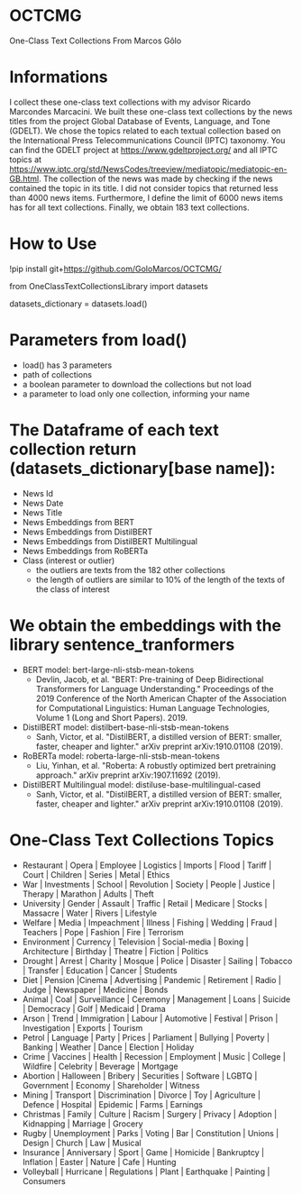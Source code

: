 # OCTCMG

One-Class Text Collections From Marcos Gôlo

# Informations

I collect these one-class text collections with my advisor Ricardo Marcondes Marcacini. We built these one-class text collections by the news titles from the project Global Database of Events, Language, and Tone (GDELT). We chose the topics related to each textual collection based on the International Press Telecommunications Council (IPTC) taxonomy. You can find the GDELT project at https://www.gdeltproject.org/ and all IPTC topics at https://www.iptc.org/std/NewsCodes/treeview/mediatopic/mediatopic-en-GB.html. The collection of the news was made by checking if the news contained the topic in its title. I did not consider topics that returned less than 4000 news items. Furthermore, I define the limit of 6000 news items has for all text collections. Finally, we obtain 183 text collections.

# How to Use

!pip install git+https://github.com/GoloMarcos/OCTCMG/

from OneClassTextCollectionsLibrary import datasets

datasets_dictionary = datasets.load()

# Parameters from load()

- load() has 3 parameters
- path of collections 
- a boolean parameter to download the collections but not load
- a parameter to load only one collection, informing your name

# The Dataframe of each text collection return (datasets_dictionary[base name]):

- News Id 
- News Date
- News Title
- News Embeddings from BERT
- News Embeddings from DistilBERT
- News Embeddings from DistilBERT Multilingual
- News Embeddings from RoBERTa
- Class (interest or outlier)
  - the outliers are texts from the 182 other collections
  - the length of outliers are similar to 10% of the length of the texts of the class of interest 


# We obtain the embeddings with the library sentence_tranformers
- BERT model: bert-large-nli-stsb-mean-tokens
  -  Devlin, Jacob, et al. "BERT: Pre-training of Deep Bidirectional Transformers for Language Understanding." Proceedings of the 2019 Conference of the North American Chapter of the Association for Computational Linguistics: Human Language Technologies, Volume 1 (Long and Short Papers). 2019.
- DistilBERT model: distilbert-base-nli-stsb-mean-tokens
  -  Sanh, Victor, et al. "DistilBERT, a distilled version of BERT: smaller, faster, cheaper and lighter." arXiv preprint arXiv:1910.01108 (2019).
- RoBERTa model: roberta-large-nli-stsb-mean-tokens
  - Liu, Yinhan, et al. "Roberta: A robustly optimized bert pretraining approach." arXiv preprint arXiv:1907.11692 (2019).
- DistilBERT Multilingual model: distiluse-base-multilingual-cased
  - Sanh, Victor, et al. "DistilBERT, a distilled version of BERT: smaller, faster, cheaper and lighter." arXiv preprint arXiv:1910.01108 (2019).

# One-Class Text Collections Topics

- Restaurant | Opera | Employee | Logistics | Imports | Flood | Tariff | Court | Children  | Series | Metal | Ethics  
- War | Investments | School | Revolution | Society | People | Justice | Therapy | Marathon | Adults | Theft 
- University | Gender | Assault | Traffic | Retail | Medicare | Stocks | Massacre | Water | Rivers | Lifestyle 
- Welfare | Media | Impeachment | Illness | Fishing | Wedding | Fraud | Teachers | Pope | Fashion | Fire | Terrorism 
- Environment | Currency | Television | Social-media | Boxing | Architecture | Birthday | Theatre | Fiction | Politics 
- Drought | Arrest | Charity | Mosque | Police | Disaster | Sailing | Tobacco | Transfer | Education | Cancer | Students 
- Diet | Pension |Cinema | Advertising | Pandemic | Retirement | Radio | Judge | Newspaper | Medicine | Bonds 
- Animal | Coal | Surveillance | Ceremony | Management | Loans | Suicide | Democracy | Golf | Medicaid | Drama 
- Arson | Trend | Immigration | Labour | Automotive | Festival | Prison | Investigation | Exports | Tourism 
- Petrol | Language | Party | Prices | Parliament | Bullying | Poverty | Banking | Weather | Dance | Election | Holiday 
- Crime | Vaccines | Health | Recession | Employment | Music | College | Wildfire | Celebrity | Beverage | Mortgage 
- Abortion | Halloween | Bribery | Securities | Software | LGBTQ | Government | Economy | Shareholder | Witness 
- Mining | Transport | Discrimination | Divorce | Toy | Agriculture | Defence | Hospital | Epidemic | Farms | Earnings 
- Christmas | Family | Culture | Racism | Surgery | Privacy | Adoption | Kidnapping | Marriage | Grocery 
- Rugby | Unemployment | Parks | Voting | Bar | Constitution | Unions | Design | Church | Law | Musical  
- Insurance | Anniversary | Sport | Game | Homicide | Bankruptcy | Inflation | Easter | Nature | Cafe | Hunting 
- Volleyball | Hurricane | Regulations | Plant | Earthquake | Painting | Consumers
